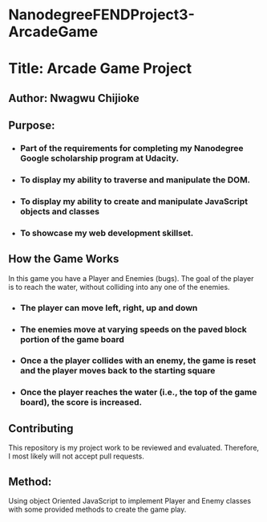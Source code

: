 # NanodegreeFENDProject3-ArcadeGame
# Title: Arcade Game Project
 ## Author: Nwagwu Chijioke
 ## Purpose: 
* ### Part of the requirements for completing my Nanodegree Google scholarship program at Udacity.
 * ### To display my ability to traverse and manipulate the DOM.
 * ### To display my ability to create and manipulate JavaScript objects and classes
 * ### To showcase my web development skillset.
 ## How the Game Works
 In this game you have a Player and Enemies (bugs). The goal of the player is to reach the water, without colliding into any one of the enemies.
 * ### The player can move left, right, up and down
* ### The enemies move at varying speeds on the paved block portion of the game board
* ### Once a the player collides with an enemy, the game is reset and the player moves back to the starting square
* ### Once the player reaches the water (i.e., the top of the game board), the score is increased.
 ## Contributing
 This repository is my project work to be reviewed and evaluated. Therefore, I most likely will not accept pull requests.
 
 ## Method:
Using object Oriented JavaScript to implement Player and Enemy classes with  some provided methods to create the game play.
